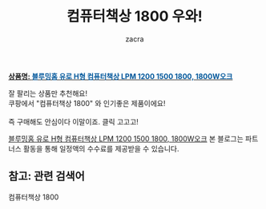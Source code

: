 ﻿---
layout: post
title:  "컴퓨터책상 1800 우와!"
author: zacra
categories: [ 아이템 ]
tags: [컴퓨터책상 1800]
image: https://static.coupangcdn.com/image/vendor_inventory/6105/bd2175ce007d8fcf637596df77c896165a89a30e86063147982d5117a761.jpg 
description: "쿠팡에서 컴퓨터책상 1800 관련 상품으로 가장 잘팔리는 제품 중 하나라는 사실!!."
rating: 4.5
---

<a href="https://link.coupang.com/re/AFFSDP?lptag=AF8407795&pageKey=178584543&itemId=511227582&vendorItemId=70669557752&traceid=V0-153-2fc481625c08d371"><b>상품명: <font color='#01579B'>블루밍홈 유로 H형 컴퓨터책상 LPM 1200 1500 1800, 1800W오크</font></b></a>

잘 팔리는 상품만 추천해요!<br/>
쿠팡에서 "컴퓨터책상 1800" 와 인기좋은 제품이에요!<br/><br/>
즉 구매해도 안심이다 이말이죠. 클릭 고고고! <br/>



<a href="https://link.coupang.com/re/AFFSDP?lptag=AF8407795&pageKey=178584543&itemId=511227582&vendorItemId=70669557752&traceid=V0-153-2fc481625c08d371">블루밍홈 유로 H형 컴퓨터책상 LPM 1200 1500 1800, 1800W오크</a>
본 블로그는 파트너스 활동을 통해 일정액의 수수료를 제공받을 수 있습니다.

## 참고: 관련 검색어    
컴퓨터책상 1800